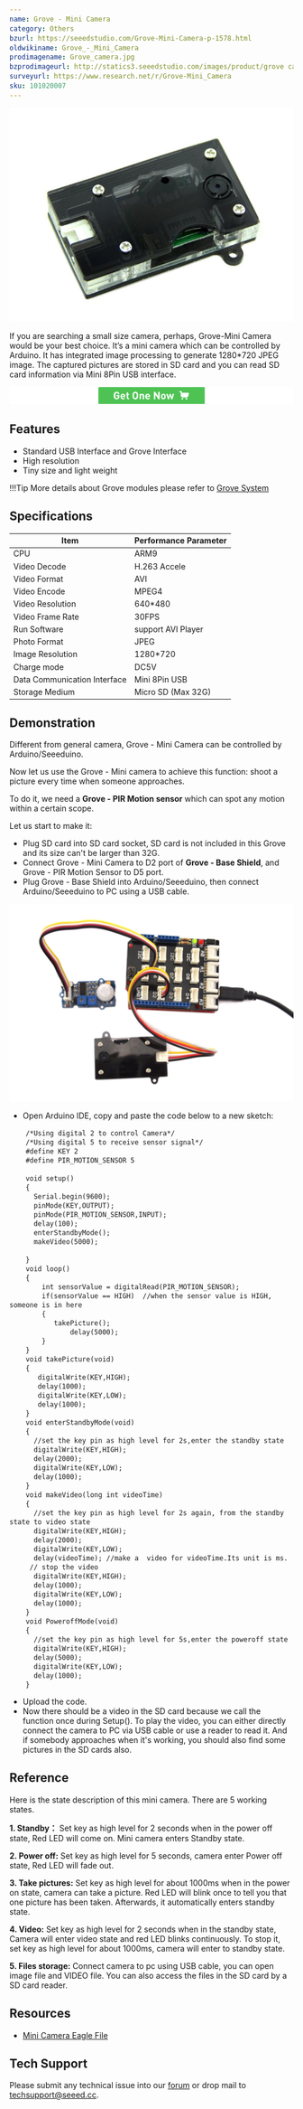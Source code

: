 ```yaml
---
name: Grove - Mini Camera
category: Others
bzurl: https://seeedstudio.com/Grove-Mini-Camera-p-1578.html
oldwikiname: Grove_-_Mini_Camera
prodimagename: Grove_camera.jpg
bzprodimageurl: http://statics3.seeedstudio.com/images/product/grove camera.jpg
surveyurl: https://www.research.net/r/Grove-Mini_Camera
sku: 101020007
---
```


![](https://raw.githubusercontent.com/SeeedDocument/Grove-Mini_Camera/master/img/Grove_camera.jpg)

If you are searching a small size camera, perhaps, Grove-Mini Camera would be your best choice. It’s a mini camera which can be controlled by Arduino. It has integrated image processing to generate 1280\*720 JPEG image. The captured pictures are stored in SD card and you can read SD card information via Mini 8Pin USB interface.

[![](https://raw.githubusercontent.com/SeeedDocument/common/master/Get_One_Now_Banner.png)](http://www.seeedstudio.com/Grove-Mini-Camera-p-1578.html)

Features
-------

-   Standard USB Interface and Grove Interface
-   High resolution
-   Tiny size and light weight

!!!Tip
    More details about Grove modules please refer to [Grove System](http://wiki.seeedstudio.com/Grove_System/)

Specifications
-------------

| Item                         | Performance Parameter |
|------------------------------|-----------------------|
| CPU                          | ARM9                  |
| Video Decode                 | H.263 Accele          |
| Video Format                 | AVI                   |
| Video Encode                 | MPEG4                 |
| Video Resolution             | 640\*480              |
| Video Frame Rate             | 30FPS                 |
| Run Software                 | support AVI Player    |
| Photo Format                 | JPEG                  |
| Image Resolution             | 1280\*720             |
| Charge mode                  | DC5V                  |
| Data Communication Interface | Mini 8Pin USB         |
| Storage Medium               | Micro SD (Max 32G)    |


Demonstration
-------------

Different from general camera, Grove - Mini Camera can be controlled by Arduino/Seeeduino.

Now let us use the Grove - Mini camera to achieve this function: shoot a picture every time when someone approaches.

To do it, we need a **Grove - PIR Motion sensor** which can spot any motion within a certain scope.

Let us start to make it:

-   Plug SD card into SD card socket, SD card is not included in this Grove and its size can't be larger than 32G.
-   Connect Grove - Mini Camera to D2 port of **Grove - Base Shield**, and Grove - PIR Motion Sensor to D5 port.
-   Plug Grove - Base Shield into Arduino/Seeeduino, then connect Arduino/Seeeduino to PC using a USB cable.

![](https://raw.githubusercontent.com/SeeedDocument/Grove-Mini_Camera/master/img/Connecting_Picture.JPG)

-   Open Arduino IDE, copy and paste the code below to a new sketch:

```
    /*Using digital 2 to control Camera*/
    /*Using digital 5 to receive sensor signal*/
    #define KEY 2
    #define PIR_MOTION_SENSOR 5  
     
    void setup()
    { 
      Serial.begin(9600);
      pinMode(KEY,OUTPUT);
      pinMode(PIR_MOTION_SENSOR,INPUT);
      delay(100);
      enterStandbyMode();
      makeVideo(5000);

    }
    void loop()
    {
        int sensorValue = digitalRead(PIR_MOTION_SENSOR);
        if(sensorValue == HIGH)  //when the sensor value is HIGH, someone is in here
        {
           takePicture();
               delay(5000);      
        }
    }
    void takePicture(void)
    {
       digitalWrite(KEY,HIGH);
       delay(1000);
       digitalWrite(KEY,LOW);
       delay(1000);
    }
    void enterStandbyMode(void)
    {
      //set the key pin as high level for 2s,enter the standby state  
      digitalWrite(KEY,HIGH);
      delay(2000);
      digitalWrite(KEY,LOW);
      delay(1000); 
    }
    void makeVideo(long int videoTime)
    {
      //set the key pin as high level for 2s again, from the standby state to video state
      digitalWrite(KEY,HIGH);
      delay(2000);
      digitalWrite(KEY,LOW);
      delay(videoTime); //make a  video for videoTime.Its unit is ms.  
     // stop the video
      digitalWrite(KEY,HIGH);
      delay(1000);
      digitalWrite(KEY,LOW);
      delay(1000);
    }
    void PoweroffMode(void)
    {
      //set the key pin as high level for 5s,enter the poweroff state  
      digitalWrite(KEY,HIGH);
      delay(5000);
      digitalWrite(KEY,LOW);
      delay(1000); 
    }
```

-   Upload the code.
-   Now there should be a video in the SD card because we call the function once during Setup(). To play the video, you can either directly connect the camera to PC via USB cable or use a reader to read it. And if somebody approaches when it's working, you should also find some pictures in the SD cards also.

Reference
---------

Here is the state description of this mini camera. There are 5 working states.

**1. Standby：** Set key as high level for 2 seconds when in the power off state, Red LED will come on. Mini camera enters Standby state.

**2. Power off:** Set key as high level for 5 seconds, camera enter Power off state, Red LED will fade out.

**3. Take pictures:** Set key as high level for about 1000ms when in the power on state, camera can take a picture. Red LED will blink once to tell you that one picture has been taken. Afterwards, it automatically enters standby state.

**4. Video:** Set key as high level for 2 seconds when in the standby state, Camera will enter video state and red LED blinks continuously. To stop it, set key as high level for about 1000ms, camera will enter to standby state.

**5. Files storage:** Connect camera to pc using USB cable, you can open image file and VIDEO file. You can also access the files in the SD card by a SD card reader.

Resources
---------

- [Mini Camera Eagle File](https://raw.githubusercontent.com/SeeedDocument/Grove-Mini_Camera/master/res/Mini_Camera_Eagle_File.zip)

<!-- This Markdown file was created from http://www.seeedstudio.com/wiki/Grove_-_Mini_Camera -->

## Tech Support
Please submit any technical issue into our [forum](http://forum.seeedstudio.com/) or drop mail to techsupport@seeed.cc. 